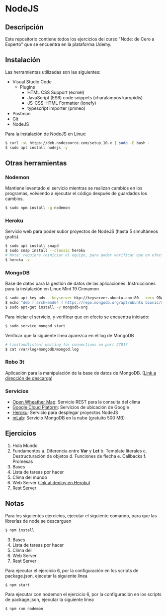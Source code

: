 # NodeJS

## Descripción

Este repositorio contiene todos los ejercicios del curso "Node: de Cero a Experto" que se encuentra en la plataforma Udemy. 

## Instalación

Las herramientas utilizadas son las siguientes:

- Visual Studio Code
	- Plugins
		- HTML CSS Support (ecmel)
		- JavaScript (ES6) code snippets (charalampos karypidis)
		- JS-CSS-HTML Formatter (lonefy)
		- typescript importer (pmneo)
- Postman
- Git
- NodeJS

Para la instalación de NodeJS en Linux:

```sh
$ curl -sL https://deb.nodesource.com/setup_10.x | sudo -E bash -
$ sudo apt install nodejs -y
```

## Otras herramientas

### Nodemon

Mantiene levantado el servicio mientras se realizan cambios en los programas, volviendo a ejecutar el código después de guardados los cambios.

```sh
$ sudo npm install -g nodemon
```

### Heroku

Servicio web para poder subor proyectos de NodeJS (hasta 5 simultáneos gratis).

```sh
$ sudo apt install snapd
$ sudo snap install --classic heroku
# Nota: requiere reiniciar el equipo, para poder verificar que en efecto se instaló
$ heroku -v
```

### MongoDB

Base de datos para la gestión de datos de las aplicaciones. Instrucciones para la instalación en Linux Mint 19 Cinnamon

```sh
$ sudo apt-key adv --keyserver hkp://keyserver.ubuntu.com:80 --recv 9DA31620334BD75D9DCB49F368818C72E52529D4
$ echo "deb [ arch=amd64 ] https://repo.mongodb.org/apt/ubuntu bionic/mongodb-org/4.0 multiverse" | sudo tee /etc/apt/sources.list.d/mongodb-org-4.0.list
$ sudo apt-get install -y mongodb-org
```

Para iniciar el servicio, y verificar que en efecto se encuentra iniciado:

```sh
$ sudo service mongod start
```

Verificar que la siguiente línea aparezca en el log de MongoDB

```sh
# [initandlisten] waiting for connections on port 27017
$ cat /var/log/mongodb/mongod.log
```

### Robo 3t

Aplicación para la manipulación de la base de datos de MongoDB. ([Link a dirección de descarga](https://robomongo.org/))

### Servicios

- [Open Wheather Map](https://openweathermap.org/): Servicio REST para la consulta del clima
- [Google Cloud Platorm](https://console.cloud.google.com/google/maps-apis/overview): Servicios de ubicación de Google
- [Heroku](https://www.heroku.com/): Servicio para desplegar proyectos NodeJS
- [mLab](https://www.mlab.com): Servicio MongoDB en la nube (gratuito 500 MB)

## Ejercicios
1. Hola Mundo
2. Fundamentos
	a. Diferencia entre **Var** y **Let**
	b. Template literales
	c. Destructuración de objetos
	d. Funciones de flecha
	e. Callbacks
	f. Promesas
3. Bases
4. Lista de tareas por hacer
5. Clima del mundo
6. Web Server ([link al deploy en Heroku](https://dashboard.heroku.com/apps/shellcore-webpage))
7. Rest Server

## Notas

Para los siguientes ejercicios, ejecutar el siguiente comando, para que las librerías de node se descarguen

```sh
$ npm install
```

3. Bases
4. Lista de tareas por hacer
5. Clima del 
6. Web Server
7. Rest Server

Para ejecutar el ejercicio 6, por la configuración en los scripts de package.json, ejecutar la siguiente línea

```sh
$ npm start
```

Para ejecutar con nodemon el ejercicio 6, por la configuración en los scripts de package.json, ejecutar la siguiente línea

```sh
$ npm run nodemon
```